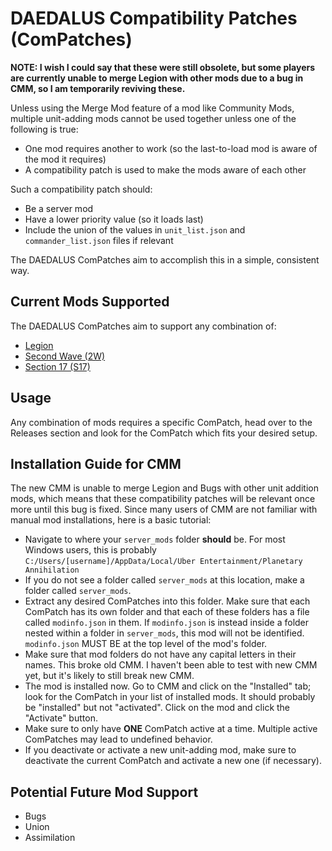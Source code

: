 # DAEDALUS Compatibility Patches (ComPatches)

**NOTE: I wish I could say that these were still obsolete, but some players are currently unable to merge Legion with other mods due to a bug in CMM, so I am temporarily reviving these.**

Unless using the Merge Mod feature of a mod like Community Mods, multiple unit-adding mods cannot be used together unless one of the following is true:
- One mod requires another to work (so the last-to-load mod is aware of the mod it requires)
- A compatibility patch is used to make the mods aware of each other

Such a compatibility patch should:
- Be a server mod
- Have a lower priority value (so it loads last)
- Include the union of the values in `unit_list.json` and `commander_list.json` files if relevant

The DAEDALUS ComPatches aim to accomplish this in a simple, consistent way.

## Current Mods Supported

The DAEDALUS ComPatches aim to support any combination of:
- [Legion](https://github.com/Legion-Expansion/Legion-Expansion)
- [Second Wave (2W)](https://github.com/Anonemous2/pa.mla.unit.addon)
- [Section 17 (S17)](https://github.com/DAEDALUS-Modding/Section-17)

## Usage

Any combination of mods requires a specific ComPatch, head over to the Releases section and look for the ComPatch which fits your desired setup.

## Installation Guide for CMM

The new CMM is unable to merge Legion and Bugs with other unit addition mods, which means that these compatibility patches will be relevant once more until this bug is fixed. Since many users of CMM are not familiar with manual mod installations, here is a basic tutorial:
- Navigate to where your `server_mods` folder **should** be. For most Windows users, this is probably `C:/Users/[username]/AppData/Local/Uber Entertainment/Planetary Annihilation`
- If you do not see a folder called `server_mods` at this location, make a folder called `server_mods`.
- Extract any desired ComPatches into this folder. Make sure that each ComPatch has its own folder and that each of these folders has a file called `modinfo.json` in them. If `modinfo.json` is instead inside a folder nested within a folder in `server_mods`, this mod will not be identified. `modinfo.json` MUST BE at the top level of the mod's folder.
- Make sure that mod folders do not have any capital letters in their names. This broke old CMM. I haven't been able to test with new CMM yet, but it's likely to still break new CMM.
- The mod is installed now. Go to CMM and click on the "Installed" tab; look for the ComPatch in your list of installed mods. It should probably be "installed" but not "activated". Click on the mod and click the "Activate" button.
- Make sure to only have **ONE** ComPatch active at a time. Multiple active ComPatches may lead to undefined behavior.
- If you deactivate or activate a new unit-adding mod, make sure to deactivate the current ComPatch and activate a new one (if necessary).

## Potential Future Mod Support
- Bugs
- Union
- Assimilation
